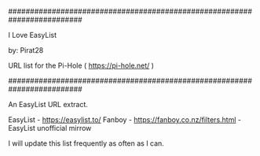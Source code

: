 #########################################################################

I Love EasyList

by: Pirat28

URL list for the Pi-Hole ( https://pi-hole.net/ )

#########################################################################

An EasyList URL extract.

EasyList - https://easylist.to/
Fanboy - https://fanboy.co.nz/filters.html - EasyList unofficial mirrow

I will update this list frequently as often as I can.
